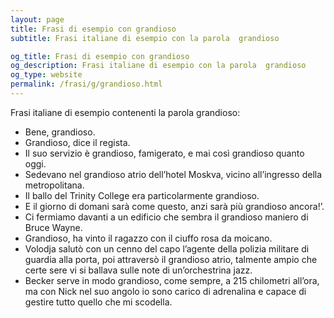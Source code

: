 ```yaml
---
layout: page
title: Frasi di esempio con grandioso 
subtitle: Frasi italiane di esempio con la parola  grandioso

og_title: Frasi di esempio con grandioso 
og_description: Frasi italiane di esempio con la parola  grandioso
og_type: website
permalink: /frasi/g/grandioso.html
---
```


Frasi italiane di esempio contenenti la parola grandioso:


- Bene, grandioso.
- Grandioso, dice il regista.
- Il suo servizio è grandioso, famigerato, e mai così grandioso quanto oggi.
- Sedevano nel grandioso atrio dell’hotel Moskva, vicino all’ingresso della metropolitana.
- Il ballo del Trinity College era particolarmente grandioso.
- E il giorno di domani sarà come questo, anzi sarà più grandioso ancora!’.
- Ci fermiamo davanti a un edificio che sembra il grandioso maniero di Bruce Wayne.
- Grandioso, ha vinto il ragazzo con il ciuffo rosa da moicano.
- Volodja salutò con un cenno del capo l’agente della polizia militare di guardia alla porta, poi attraversò il grandioso atrio, talmente ampio che certe sere vi si ballava sulle note di un’orchestrina jazz.
- Becker serve in modo grandioso, come sempre, a 215 chilometri all’ora, ma con Nick nel suo angolo io sono carico di adrenalina e capace di gestire tutto quello che mi scodella.
